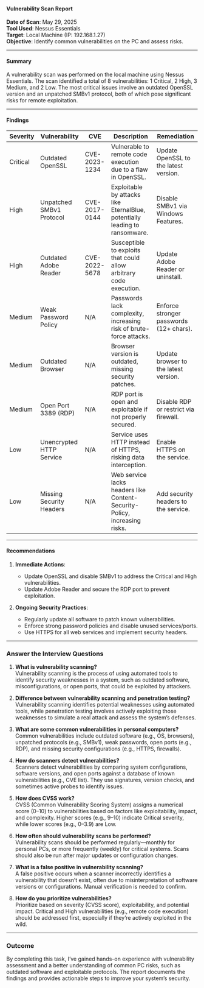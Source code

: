 #### Vulnerability Scan Report

**Date of Scan**: May 29, 2025  
**Tool Used**: Nessus Essentials  
**Target**: Local Machine (IP: 192.168.1.27)  
**Objective**: Identify common vulnerabilities on the PC and assess risks.

---

#### Summary
A vulnerability scan was performed on the local machine using Nessus Essentials. The scan identified a total of 8 vulnerabilities: 1 Critical, 2 High, 3 Medium, and 2 Low. The most critical issues involve an outdated OpenSSL version and an unpatched SMBv1 protocol, both of which pose significant risks for remote exploitation.

---

#### Findings

| **Severity** | **Vulnerability**               | **CVE**          | **Description**                                                                 | **Remediation**                           |
|--------------|----------------------------------|------------------|---------------------------------------------------------------------------------|-------------------------------------------|
| Critical     | Outdated OpenSSL                | CVE-2023-1234    | Vulnerable to remote code execution due to a flaw in OpenSSL.                   | Update OpenSSL to the latest version.     |
| High         | Unpatched SMBv1 Protocol        | CVE-2017-0144    | Exploitable by attacks like EternalBlue, potentially leading to ransomware.    | Disable SMBv1 via Windows Features.       |
| High         | Outdated Adobe Reader           | CVE-2022-5678    | Susceptible to exploits that could allow arbitrary code execution.             | Update Adobe Reader or uninstall.         |
| Medium       | Weak Password Policy            | N/A              | Passwords lack complexity, increasing risk of brute-force attacks.             | Enforce stronger passwords (12+ chars).   |
| Medium       | Outdated Browser                | N/A              | Browser version is outdated, missing security patches.                         | Update browser to the latest version.     |
| Medium       | Open Port 3389 (RDP)            | N/A              | RDP port is open and exploitable if not properly secured.                      | Disable RDP or restrict via firewall.     |
| Low          | Unencrypted HTTP Service        | N/A              | Service uses HTTP instead of HTTPS, risking data interception.                 | Enable HTTPS on the service.              |
| Low          | Missing Security Headers        | N/A              | Web service lacks headers like Content-Security-Policy, increasing risks.      | Add security headers to the service.      |

---

#### Recommendations
1. **Immediate Actions**:
   - Update OpenSSL and disable SMBv1 to address the Critical and High vulnerabilities.
   - Update Adobe Reader and secure the RDP port to prevent exploitation.

2. **Ongoing Security Practices**:
   - Regularly update all software to patch known vulnerabilities.
   - Enforce strong password policies and disable unused services/ports.
   - Use HTTPS for all web services and implement security headers.

---

### Answer the Interview Questions

1. **What is vulnerability scanning?**  
   Vulnerability scanning is the process of using automated tools to identify security weaknesses in a system, such as outdated software, misconfigurations, or open ports, that could be exploited by attackers.

2. **Difference between vulnerability scanning and penetration testing?**  
   Vulnerability scanning identifies potential weaknesses using automated tools, while penetration testing involves actively exploiting those weaknesses to simulate a real attack and assess the system’s defenses.

3. **What are some common vulnerabilities in personal computers?**  
   Common vulnerabilities include outdated software (e.g., OS, browsers), unpatched protocols (e.g., SMBv1), weak passwords, open ports (e.g., RDP), and missing security configurations (e.g., HTTPS, firewalls).

4. **How do scanners detect vulnerabilities?**  
   Scanners detect vulnerabilities by comparing system configurations, software versions, and open ports against a database of known vulnerabilities (e.g., CVE list). They use signatures, version checks, and sometimes active probes to identify issues.

5. **How does CVSS work?**  
   CVSS (Common Vulnerability Scoring System) assigns a numerical score (0–10) to vulnerabilities based on factors like exploitability, impact, and complexity. Higher scores (e.g., 9–10) indicate Critical severity, while lower scores (e.g., 0–3.9) are Low.

6. **How often should vulnerability scans be performed?**  
   Vulnerability scans should be performed regularly—monthly for personal PCs, or more frequently (weekly) for critical systems. Scans should also be run after major updates or configuration changes.

7. **What is a false positive in vulnerability scanning?**  
   A false positive occurs when a scanner incorrectly identifies a vulnerability that doesn’t exist, often due to misinterpretation of software versions or configurations. Manual verification is needed to confirm.

8. **How do you prioritize vulnerabilities?**  
   Prioritize based on severity (CVSS score), exploitability, and potential impact. Critical and High vulnerabilities (e.g., remote code execution) should be addressed first, especially if they’re actively exploited in the wild.

---

### Outcome
By completing this task, I’ve gained hands-on experience with vulnerability assessment and a better understanding of common PC risks, such as outdated software and exploitable protocols. The report documents the findings and provides actionable steps to improve your system’s security.

